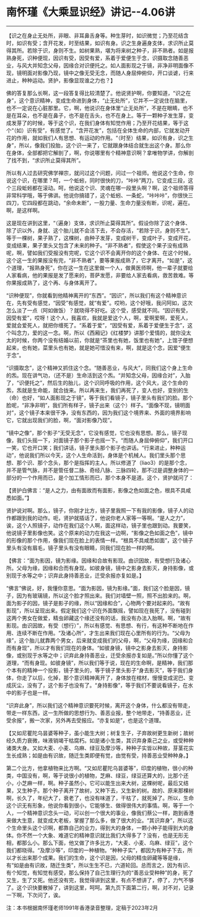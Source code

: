 # 南怀瑾《大乘显识经》讲记--4.06讲

------

【识之在身止无处所，非眼、非耳鼻舌身等。种生芽时，如识微觉；乃至花结含时，如识有受；含开花发，时至结果，如识有身。识之生身遍身支体，求识所止莫得其所。若除于识，身则不生。如树果熟，堪为将来树之种子，非不熟者。如是报熟身死，识种便现，因识有受，因受有爱，系着于爱便生于念，识摄取念随善恶业，与风大并知念父母，因缘合对识便托之。如人面影现之于镜，非净非明面像不现，镜明面对影像乃现，镜中之像无受无念，而随人身屈伸俯仰，开口谈谑，行来进止，种种运动。贤护，影像显现谁之力也？】

佛的答复那么长啊，这一段答复得比较清楚了。他说贤护啊，你要知道，“识之在身”，这个意识精神，变成生命进到身体，“止无处所”，它并不一定说住在脑里，也不一定说在心脏那里。它，啊，他说识在身体里“止无处所”，不是在眼睛，也不是在耳朵，也不是在鼻子，也不是在舌头，也不在身上。等于一颗种子发生芽，变成发芽了的时候，等于这个识，在我们身体有知觉作用；乃至开花结果，等于这个“（如）识有受”，有感觉了。“含开花发”，包括在全体生命的内部，它就发动开花的作用，就如我们人有思想、有运动的作用。“（时至）结果，如识有身，识之生身”，所以，像我们投胎，这个识一来了，它就跟身体结合就生出这个身。那么你在身体，全部都把它解剖了，啊，你说哪里有个精神意识啊？拿唯物学讲，你解剖了找不到，“求识所止莫得其所”。

所以有人过去研究佛学禅宗，就问过这个问题，问过一个祖师。他说这个生命，你说这个识，在哪里？呵，一个蚯蚓，同时很快的刀，“咔咔”两刀，它变成三段，这个三段蚯蚓都在滚动。呵，他说这个识、灵魂在哪一段里头啊？啊，这个祖师答得非常科学哦，等于佛讲。他说你搞错了，这个蚯蚓、一条蛇，“咔咔咔”，你很快三四刀，它四段都在跳动，“余命未断”，一股力量、生命力量没有断，识呢，遍在。啊，是这样啊。

这是现在讲到这里，“（遍身）支体，求识所止莫得其所”。假设你除了这个身体、除了识以外，身就、这个胎儿就不会活下去，不会存活，“若除于识，身则不生”。等于一棵树，果子熟了，这棵树，由种子发芽，变成树干，变成叶子，变成开花，变成结果，果子里头又包含了未来的种子。“非不熟者”，假使这个果子没有成熟呢，啊，譬如我们受报没有完呢，它这个识不会离开你的这个身体、在这个时候，这个这一生的果报没有完，“非不熟者”，要等果报成熟了，它才离开。“如是”，这个道理，“报熟身死”，你在这一生在这里做一个人，做黄医师啊，他一辈子就要给人家看病，他的果报是发了愿来的，菩萨发愿，非要给人家去看病，救苦救难。等你果报成熟了，这个再、与身体离开了。

“识种便现”，你就看到他精神离开的“东西”。“因识”，所以我们有这个精神意识在，先有受有感觉，“因受”有感觉，就“有爱”。哎哟，这个好哦，我问阿如，这次怎么淡了一点（阿如做饭）？就晓得不好吃。这个受，感受就不同。“因识有受，因受有爱”，哎呀！这个人，我喜欢，我就是爱这个人，啊，爱啊爱啊，爱死人，爱就会爱死人，就把你缠死了。“系着于爱”，“因受有爱，系着于爱便生于念”，这个叫念力，爱的这一念。啊，所以《西厢记》《红楼梦》讲那个爱情的，就你没太太的时候，你两个没有结婚以前，你就是“茶里也有她，饭里也有她”，上馆子便想起来，也有她，菜里头也有她，就是她可惜没有来，啊，就是这个念，因爱“便生于念”。

“识摄取念”，这个精神又抓住这个念。“随善恶业，与风大”，同我们这个身上生命的炁。现在讲气功，（还不是）生命活到这个炁。“并知念父母，因缘合对”，入胎了，“识便托之”，然后生的胎儿，这个识同呼吸的作用，这个风大，这个生命的炁，炁就是生命能，就合拢来。所以再来生，我们再死了，变人也好，变别的生（命）也好，“如人面影现之于镜”，等于我们看镜子，镜子里头有我们的脸。那个脸呢，“非净非明”，我们所有样子，镜子出来（这个）样子。“面像不现，镜明面对”，这个镜子本来很干净，没有东西的，因为我们这个境界来、外面的境界影响它，它就出现我们的脸，啊，“面对影像乃现”。

“镜中之像”，那个影子“无受无念”，它没有感觉，它也没有思想。那么，镜子现像，我们头摇一下，对面镜子那个影子也摇一下。“而随人身屈伸俯仰”，我们开口一笑，它也开口笑；我们讲话，镜子里头那个影子也讲话。“行来进止，种种运动”，他说我们所以今天，这个人生命活到，身体是个机械人。我们里头那个思想、那个识、那个念头，那个是指挥的主人。所以修道了（liao3）的是那个念，并不是管气脉，并不是管任督二脉、奇经八脉、三脉四轮，那不过是调整身体的一部分的一个作用而已，是个加工情形而已，那个本身不是道。这个，贤护就问了：

【贤护白佛言：“是人之力，由有面故而有面影，影像之色如面之色，根具不具咸悉如面。”】

贤护说对啊。那么，镜子，你刚才比方，镜子里我照一下有我的影像，镜子人的动作都跟到我的动作。呃，贤护就插话了，他说你老人家等一等啊。“是人之力”，诶，这个人照镜子，动作在我们这个人啊，面这样动，镜子里也跟到动。我要笑，他说镜子里影像也笑。这个原来的动力在我这一边啊，“影像之色如面之色”，镜中的形像的那个作用，像我们现在脸上的表情一样。“根具不具咸悉如面”，这个镜子里头有没有眉毛，镜子里头有没有眼睛，同我们现在脸一样的啊。

【佛言：“面为影因，镜为影缘。因缘和合故有影现。由识因故，有受想行及诸心所。父母为缘，因缘和合而有身现。如彼身镜，镜中之影身去影灭，身持影像，或别现于水等之中；识弃此身持善恶业，迁受余报亦复如是。】

“佛言”佛说，好，我懂你意思。“面为影因，镜为影缘。”面，我们这个脸是因，镜子，因为有玻璃镜，所以这个脸才照出来。我们对墙壁一照，照不出脸来的。啊，面为影子的因，镜子是影子的缘，所以“因缘和合”，心物两个要对起来的。“故有影现”，所以呈现出来。假定我们这个识在外面飘摇，譬如现在我死了，没有碰到这两个男女在做爱，精虫卵藏这个缘还没有的话，我没有办法入胎啊。啊，“故有影现。由识因故，有受（想行）”，所以有感觉、有思想、有行，有这种不断地在作用、连续不断在作用。“及诸心所”，才生出来我们现在心里所有的行为。“父母为缘”，这个胎儿就靠两个男女，后来就变成我们的父母，啊，“父母为缘，因缘和合而有身现”，所以才有我们现在的身体。“如彼身镜，镜中之影身去影灭，身持影像，或别现于水等之中；识弃此身持善恶业，迁受余报亦复如是。”所以你懂了这个道理，“而有身现。如彼身镜”，所以我们等于说，现在的生命啊，是精神，我们那个本有的精神一个投影，镜子里头的，等于镜子里头影子“身去影灭”，等于我们身体，你走了以后，化掉，那个意识精神离开了，身体放在棺材，慢慢变成泥巴、变成灰尘，没有了，这个影子也没有了。“身持影像”，等于我们不要说看镜子，在水中的影子也是一样。

“识弃此身”，所以我们这个精神意识要死时候，离开这个身体，什么都没有带走，带走一样东西，这一生所做的思想行为、善恶业报，整个地带走，“持善恶业，迁受余报”，搬一次家，另外再去受报应。“亦复如是”，也是这个道理。

【又如尼瞿陀乌昙婆等种子，虽小能生大树；树复生子，子弃故树更生新树；故树经久质力衰微，味液销竭干枯腐朽。如是诸小生类，其识弃身乘己之业，或受种种诸类大身。又如大麦、小麦、乌麻、绿豆及摩沙等，种种子实皆以种故，芽茎花实生长成熟；如是由有识故，随迁生类即便有觉，由觉有受，持善恶业受种种身。】

第二个比方，他拿植物来比方啊。“又如尼瞿陀乌昙婆等”，印度的植物，很小的种类，中国没有，啊，等于说很小的植物，芝麻、绿豆，绿豆还算大的，比那个还小，小芝麻一样，啊。种子虽然小，它可以能生出来大树，这棵树呢，最后又结果，又生种子。那个种子离开了故树，又种下去，又生新的树。故的、原来那棵树啊，长久了，年纪大了，衰老了，也没有味道了，干枯了，就死掉了。所以，生命这个识无有形象，他说你看到很小，它能够生、做得很伟大的事情。啊，等于一个人，一个精神意识念头一动，可以创一个很大的事业，像我们蔡公一样，跑到香港来做大生意，就变成大老板，掌握了那么多，做了很大的业。“其识弃身”，所以这个生命里头这个识啊，都靠自己的业力，得到大的身体，一颗小种子能得到大的身体。你不然一个大象、难道它的精神意识就比我们大得多了？没有，也是无形无相，都那么小。那么下面，他又做了许多比方，“大麦、小麦、乌麻、绿豆”，这个我们都晓得。“及摩沙等”，印度的一种植物。“种种子实”，都因为有种子下去，所以才长出来那个成果。我们的生命，这个识是因，父母的精虫卵藏等等是缘，有“如是由有识故，随迁生类”，所以生生不已，六道轮回。总而言之，因为有识、有个知觉，有知觉有感受，那么保持了自己生理行为的“善恶业受种种”的身，死了又生，生了又死。他还没有完，我觉得讲到这里，有点不想讲了，停了，力气不够了。这个识快要散掉了，讲到这里，呵呵。第九页下面第二行，啊，对不对，记录一下啊，下次问了，诶。



注：本书根据南怀瑾老师1991年香港录音整理，定稿于2023年2月

